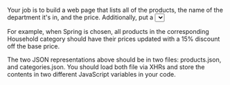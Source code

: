 Your job is to build a web page that lists all of the products, the name of the department it's in, and the price. Additionally, put a <select> element at the top of the page that contains all possible values of the season_discount key in the categories file. As soon as you select one of the seasons, all prices on the page should immediately be discounted by the corresponding percentage.

For example, when Spring is chosen, all products in the corresponding Household category should have their prices updated with a 15% discount off the base price.

The two JSON representations above should be in two files: products.json, and categories.json. You should load both file via XHRs and store the contents in two different JavaScript variables in your code.